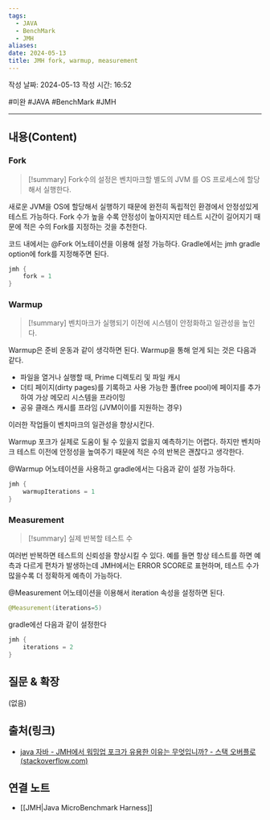 ```yaml
---
tags:
  - JAVA
  - BenchMark
  - JMH
aliases: 
date: 2024-05-13
title: JMH fork, warmup, measurement
---
```

작성 날짜: 2024-05-13
작성 시간: 16:52

#미완  #JAVA #BenchMark #JMH 

----
## 내용(Content)

### Fork

>[!summary]
> Fork수의 설정은 벤치마크할 별도의 JVM 를 OS 프로세스에 할당해서 실행한다.

새로운 JVM을 OS에 할당해서 실행하기 때문에 완전히 독립적인 환경에서 안정성있게 테스트 가능하다. Fork 수가 높을 수록 안정성이 높아지지만 테스트 시간이 길어지기 때문에 적은 수의 Fork를 지정하는 것을 추천한다.

코드 내에서는 @Fork 어노테이션을 이용해 설정 가능하다.
Gradle에서는 jmh gradle option에 fork를 지정해주면 된다.

```kotlin
jmh {  
    fork = 1  
}
```
### Warmup

>[!summary]
> 벤치마크가 실행되기 이전에 시스템이 안정화하고 일관성을 높인다.


Warmup은 준비 운동과 같이 생각하면 된다. Warmup을 통해 얻게 되는 것은 다음과 같다.

- 파일을 열거나 실행할 때, Prime 디렉토리 및 파일 캐시
- 더티 페이지(dirty pages)를 기록하고 사용 가능한 풀(free pool)에 페이지를 추가하여 가상 메모리 시스템을 프라이밍
- 공유 클래스 캐시를 프라임 (JVM이이를 지원하는 경우)

이러한 작업들이 벤치마크의 일관성을 향상시킨다.

Warmup 포크가 실제로 도움이 될 수 있을지 없을지 예측하기는 어렵다. 하지만 벤치마크 테스트 이전에 안정성을 높여주기 때문에 적은 수의 반복은 괜찮다고 생각한다.

@Warmup 어노테이션을 사용하고 gradle에서는 다음과 같이 설정 가능하다.

```kotlin
jmh {  
    warmupIterations = 1  
}
```

### Measurement

>[!summary]
>실제 반복할 테스트 수

여러번 반복하면 테스트의 신뢰성을 향상시킬 수 있다. 예를 들면 항상 테스트를 하면 예측과 다르게 편차가 발생하는데 JMH에서는 ERROR SCORE로 표현하며, 테스트 수가 많을수록 더 정확하게 예측이 가능하다.

@Measurement 어노테이션을 이용해서 iteration 속성을 설정하면 된다.

```java
@Measurement(iterations=5)
```

gradle에선 다음과 같이 설정한다

```kotlin
jmh {  
    iterations = 2  
}
```

## 질문 & 확장

(없음)

## 출처(링크)

- [java 자바 - JMH에서 워밍업 포크가 유용한 이유는 무엇입니까? - 스택 오버플로 (stackoverflow.com)](https://stackoverflow.com/questions/74062856/why-are-warmup-forks-useful-in-jmh)

## 연결 노트

- [[JMH|Java MicroBenchmark Harness]]








